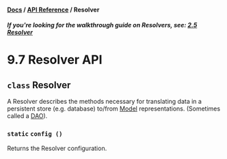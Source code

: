 #### [Docs](../../) / [API Reference](./) / Resolver

##### *If you're looking for the walkthrough guide on Resolvers, see: [2.5 Resolver](../build/resolver.md)*

# 9.7 Resolver API

## `class` Resolver

A Resolver describes the methods necessary for translating data in a persistent store (e.g. database) to/from [Model](model.md) representations. (Sometimes called a [DAO](https://en.wikipedia.org/wiki/Data_access_object)).

### `static` `config ()`

Returns the Resolver configuration.
